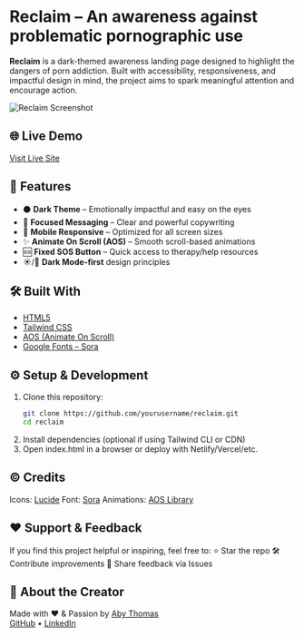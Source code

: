 # Reclaim – An awareness against problematic pornographic use

**Reclaim** is a dark-themed awareness landing page designed to highlight the dangers of porn addiction. Built with accessibility, responsiveness, and impactful design in mind, the project aims to spark meaningful attention and encourage action.

![Reclaim Screenshot](https://github.com/user-attachments/assets/176fd91f-91f5-4a44-bc0a-5705fe7218a8)


## 🌐 Live Demo

[Visit Live Site](https://reclaim-awareness.netlify.app/)

## 🚀 Features

- ⚫ **Dark Theme** – Emotionally impactful and easy on the eyes  
- 🎯 **Focused Messaging** – Clear and powerful copywriting
- 📱 **Mobile Responsive** – Optimized for all screen sizes
- ✨ **Animate On Scroll (AOS)** – Smooth scroll-based animations
- 🆘 **Fixed SOS Button** – Quick access to therapy/help resources
- ☀️/🌙 **Dark Mode-first** design principles

## 🛠 Built With

- [HTML5](https://developer.mozilla.org/en-US/docs/Web/HTML)
- [Tailwind CSS](https://tailwindcss.com/)
- [AOS (Animate On Scroll)](https://michalsnik.github.io/aos/)
- [Google Fonts – Sora](https://fonts.google.com/specimen/Sora)

## ⚙️ Setup & Development

1. Clone this repository:
   ```bash
   git clone https://github.com/yourusername/reclaim.git
   cd reclaim
2. Install dependencies (optional if using Tailwind CLI or CDN)
3. Open index.html in a browser or deploy with Netlify/Vercel/etc.

## ©️ Credits
  
Icons: [Lucide](https://lucide.dev/)
Font: [Sora](https://openai.com/sora/)
Animations: [AOS Library](https://michalsnik.github.io/aos/)

## ❤️ Support & Feedback

If you find this project helpful or inspiring, feel free to:
⭐ Star the repo
🛠️ Contribute improvements
📣 Share feedback via Issues

## 👤 About the Creator

Made with ❤️ & Passion by [Aby Thomas](https://abythomas.netlify.app/)  
[GitHub](https://github.com/abythomas300) • [LinkedIn](www.linkedin.com/in/abythomas300)

